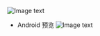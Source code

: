 ![Image text](https://github.com/hexu6788/XamarinForms-Samples/blob/master/doc/image/XamarinForms-Samples.png)

* Android 预览
![Image text](https://github.com/hexu6788/XamarinForms-Samples/blob/master/doc/image/screen/android/directory.png)

